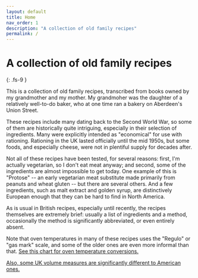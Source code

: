 ```yaml
---
layout: default
title: Home
nav_order: 1
description: "A collection of old family recipes"
permalink: /
---
```


# A collection of old family recipes
{: .fs-9 }

This is a collection of old family recipes, transcribed from books owned by my grandmother 
and my mother. My grandmoher was the daughter of a relatively well-to-do baker, who 
at one time ran a bakery on Aberdeen's Union Street. 

These recipes include many dating back to the Second World War, so some of them are 
historically quite intriguing, especially in their selection of ingredients. Many 
were explicitly intended as "economical" for use with rationing. Rationing in the
UK lasted officially until the mid 1950s, but some foods, and especially cheese, 
were not in plentiful supply for decades after. 

Not all
of these recipes have been tested, for several reasons: first, I'm actually vegetarian, so
I don't eat meat anyway; and second, some of the ingredients are almost impossible to
get today. One example of this is "Protose" -- an early vegetarian meat substitute
made primarily from peanuts and wheat gluten -- but there are several others. And a 
few ingredients, such as malt extract and golden syrup, are distinctively European enough
that they can be hard to find in North America. 

As is usual in British recipes, especially until recently, the recipes themselves
are extremely brief: usually a list of ingredients and a method, occasionally
the method is significantly abbreviated, or even entirely absent.

Note that oven temperatures in many of these recipes uses the "Regulo" or "gas mark" scale,
and some of the older ones are even more informal than that. 
[See this chart for oven temperature conversions.](./temperatures)

[Also, some UK volume measures are significantly different to American ones.](./measures)